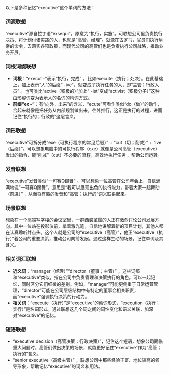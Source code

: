 以下是多种记忆“executive”这个单词的方法：

### 词源联想
“executive”源自拉丁语“exsequi”，原意为“执行，实施”。可联想公司里负责执行决策、将计划付诸实践的人，也就是“高管，经理”。就像在古罗马，官员们执行皇帝的命令，去落实各项政策，而现代公司的高管们也是负责执行公司战略，推动业务开展。

### 词根词缀联想
 - **词根**：“execut -”表示“执行，完成” ，比如execute（执行；处决）。在此基础上，加上表示“人”的后缀“ -ive”，就变成了执行任务的人，即“主管；行政人员” 。也可类比“active（积极的）”加上“ -ist”变成“activist（积极分子）”这种由形容词变为表示人的名词的构词方式。
 - **前缀“ex -”**：有“向外，出来”的含义，“ecute”可看作类似“do（做）”的动作，合起来就像是把任务从内部规划做出来，往外推行，这正是执行的过程，进而记住“执行的；行政的”这层含义。

### 词形联想
“executive”可拆分成“exe（可执行程序的常见后缀）” + “cut（切；削减）” + “ive（后缀）”。可以想象电脑中的可执行程序（exe）就像是公司高管（executive）发出的指令，能“削减”（cut）不必要的流程，高效地执行任务 ，帮助公司运转。

### 发音联想
“executive”发音类似“一可赛Q踢舞” 。可以想象一位高管在公司年会上，自信满满地说“一可赛Q踢舞”，意思是“我可以展现出色的执行能力，带着大家一起舞动（前进）” ，从而将有趣的发音和“高管；执行的”词义联系起来。

### 场景联想
想象在一个高端写字楼的会议室里，一群西装革履的人正在激烈讨论公司发展方向。其中一位站在投影仪前，拿着激光笔，自信地讲解着新的项目计划，其他人都在认真聆听并点头。这个人就是公司的“executive（高管）”，他正“executive（执行）”着公司的重要决策，推动公司向前发展。通过这样生动的场景，记住单词及其含义。

### 相关词汇联想
 - **近义词**：“manager（经理）”“director（董事；主管）” ，这些词都和“executive”类似，指在公司中负责管理和决策执行的角色。可以一起记忆，同时区分它们细微的差别。例如，“manager”可能更侧重于日常运营管理，“director”可能在公司层级结构中有特定的董事会相关职责，而“executive”强调执行决策的行动力。
 - **相关词**：“execute（执行）”是“executive”的动词形式，“execution（执行；实行）”是名词形式。通过联想这几个词之间的词性变化和语义关联，加深对“executive”的记忆。

### 短语联想
 - “executive decision（高管决策；行政决策）”，记住这个短语，想象公司面临重大问题时，高管们做出决策的场景，就能更好记住“executive”作为“高管；执行的”含义。
 - “senior executive（高级主管）” ，联想公司中那些经验丰富、地位较高的领导形象，帮助记忆“executive”的词义和用法。 